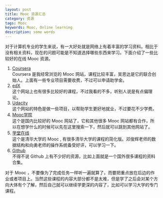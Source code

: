 ```yaml
---
layout: post
title: Mooc 资源汇总
category: 资源
tags: Mooc
keywords: Mooc, Online learning
description: some words
---
```

对于计算机专业的学生来说，有一大好处就是网络上有着丰富的学习资料。相比于没有相关资料，现在的问题可能是不知道选择哪些东西来学习。下面介绍了一些比较好的在线 Mooc 资源。
1. [Coursera](https://www.coursera.org)  
    Coursera 是我经常浏览的 Mooc 网站，课程比较丰富，吴恩达是它的联合创始人。上面有一些专业项目需要收费，不过可以申请助学金。
2. [edX](https://www.edx.org/)  
    这个网站上也有很多比较好的课程，不过我看的不多，听别人说是有点偏理论。
3. [Udacity](https://cn.udacity.com/)   
    这个网站的特色是做一些项目，以帮助学生更好地就业，不过要花不少学费。
4. [Mooc学院](https://mooc.guokr.com/)  
    这个是国内比较好的 Mooc 网站了，它和其他很多 Mooc 网站都有合作，所以在想学什么的时候可以先在这里搜索一下，然后就可以跳到其他网站了。
5. [学堂在线](http://www.xuetangx.com/)  
    这个是清华大学的 Mooc , 有很多清华大学的课程的简化版。邓俊辉老师的数据结构和向勇老师的操作系统备受好评，可以学习一下。
6. [Github](https://github.com/skyroam/awesome-courses)  
    不得不说 Github 上有不少好的资源，比如上面就是一个国外很多课程的资料合集。  

对于 Mooc ，不要像为了完成任务一样听一遍就算了，而要把重点放在后边的作业或者项目上。当然这些课程的内容大部分都不是太难，但是学了之后会对某个方向大体有个了解，然后自己就可以继续学更深的内容了，比如可以学习大学的专门课程。

